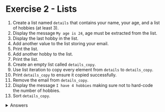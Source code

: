 # Exercise 2 - Lists

1. Create a list named `details` that contains your name, your age, and a list of hobbies (at least 3).
2. Display the message `My age is 24`, age must be extracted from the list.
3. Display the last hobby in the list.
4. Add another value to the list storing your email.
5. Print the list.
6. Add another hobby to the list.
7. Print the list.
8. Create an empty list called `details_copy`.
9. Use list iteration to copy every element from `details` to `details_copy`.
10. Print `details_copy` to ensure it copied successfully.
11. Remove the email from `details_copy`.
12. Display the message `I have 4 hobbies` making sure not to hard-code the number of hobbies.
13. Sort `details_copy`.

<details>
    <summary>Answers</summary>

```
details = ['Alex', 24, ['Bungee Jumping', 'Reading', 'Snorkelling']]

print ('My age is ' + str(details[1]))

print (details[2][-1])

details.append('alex@yahoo.com')
print(details)

details[2].append('Cooking')
print(details[2])

details_copy = []

for item in details:
    details_copy.append(item)

print (details_copy)

details_copy.pop()

print (details_copy)

print ("I have " + str(len(details_copy[2])) + " hobbies")

details_copy.sort(key=str)
print (details_copy)
```

</details>
